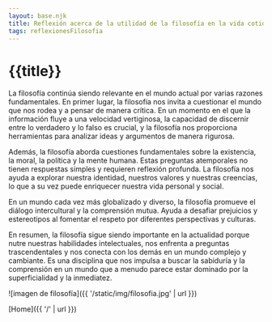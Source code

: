 ```yaml
---
layout: base.njk
title: Reflexión acerca de la utilidad de la filosofía en la vida cotidiana
tags: reflexionesFilosofia
---
```


# {{title}}

La filosofía continúa siendo relevante en el mundo actual por varias razones fundamentales. En primer lugar, la filosofía nos invita a cuestionar el mundo que nos rodea y a pensar de manera crítica. En un momento en el que la información fluye a una velocidad vertiginosa, la capacidad de discernir entre lo verdadero y lo falso es crucial, y la filosofía nos proporciona herramientas para analizar ideas y argumentos de manera rigurosa.

Además, la filosofía aborda cuestiones fundamentales sobre la existencia, la moral, la política y la mente humana. Estas preguntas atemporales no tienen respuestas simples y requieren reflexión profunda. La filosofía nos ayuda a explorar nuestra identidad, nuestros valores y nuestras creencias, lo que a su vez puede enriquecer nuestra vida personal y social.

En un mundo cada vez más globalizado y diverso, la filosofía promueve el diálogo intercultural y la comprensión mutua. Ayuda a desafiar prejuicios y estereotipos al fomentar el respeto por diferentes perspectivas y culturas.

En resumen, la filosofía sigue siendo importante en la actualidad porque nutre nuestras habilidades intelectuales, nos enfrenta a preguntas trascendentales y nos conecta con los demás en un mundo complejo y cambiante. Es una disciplina que nos impulsa a buscar la sabiduría y la comprensión en un mundo que a menudo parece estar dominado por la superficialidad y la inmediatez.

![imagen de filosofía]({{ '/static/img/filosofia.jpg' | url }})

[Home]({{ '/' | url }})

